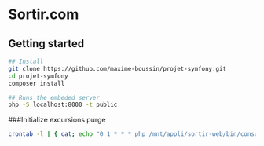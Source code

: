 # Sortir.com

## Getting started

```bash
## Install
git clone https://github.com/maxime-boussin/projet-symfony.git
cd projet-symfony
composer install

## Runs the embeded server
php -S localhost:8000 -t public
````
###Initialize excursions purge
```bash
crontab -l | { cat; echo "0 1 * * * php /mnt/appli/sortir-web/bin/console app:excursions:purge"; } | crontab -
```